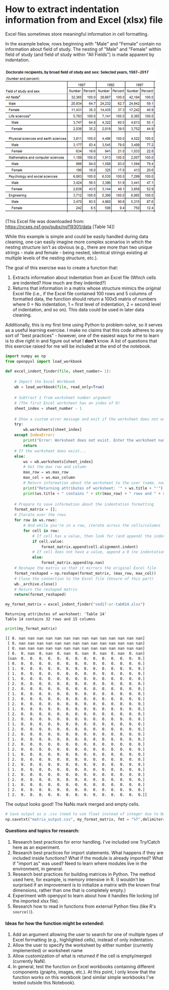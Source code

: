 
# How to extract indentation information from and Excel (xlsx) file

Excel files sometimes store meaningful information in cell formatting.

In the example below, rows beginning with "Male" and "Female" contain no information about field of study. The nesting of "Male" and "Female" within field of study (and field of study within "All Fields") is made apparent by indentation.
<br/><br/>
![](excel_indent_example.PNG)
<br/><br/>
(This Excel file was downloaded from: https://ncses.nsf.gov/pubs/nsf19301/data [Table 14])

While this example is simple and could be easily handled during data cleaning, one can easily imagine more complex scenarios in which the nesting structure isn't as obvious (e.g., there are more than two unique strings - male and female - being nested, identical strings existing at multiple levels of the nesting structure, etc.).

The goal of this exercise was to create a function that:
1. Extracts information about indentation from an Excel file (Which cells are indented? How much are they indented?)
2. Returns that information in a matrix whose structure mimics the original Excel file (i.e., if the Excel file contained 100 rows and 5 columns of formatted data, the function should return a 100x5 matrix of numbers where 0 = No indentation, 1 = first level of indentation, 2 = second level of indentation, and so on). This data could be used in later data cleaning.

Additionally, this is my first time using Python to problem-solve, so it serves as a useful learning exercise. I make no claims that this code adheres to any sort of "best practices" - however, one of the easiest ways for me to learn is to dive right in and figure out what I <b>don't</b> know. A list of questions that this exercise raised for me will be included at the end of the notebook.


```python
import numpy as np 
from openpyxl import load_workbook
```


```python
def excel_indent_finder(file, sheet_number= 1):
    
    # Import the Excel Workbook
    wb = load_workbook(file, read_only=True)
    
    # Subtract 1 from worksheet number argument
    # (The first Excel worksheet has an index of 0)
    sheet_index = sheet_number - 1
    
    # Show a custom error message and exit if the worksheet does not exist.
    try:
        wb.worksheets[sheet_index] 
    except IndexError:
        print("Error: Worksheet does not exist. Enter the worksheet number as an interger starting from 1.")
        return
    # If the worksheet does exist...
    else:
        ws = wb.worksheets[sheet_index] 
        # Get the max row and column
        max_row = ws.max_row
        max_col = ws.max_column
        # Return information about the worksheet to the user (name, number of rows and columns)
        print("Returning attributes of worksheet: '" + ws.title + "'")
        print(ws.title + " contains " + str(max_row) + " rows and " + str(max_col) + " columns")

    # Prepare to save information about the indentation formatting
    format_matrix = [];
    # Iterate over the rows
    for row in ws.rows:
        # And while you're in a row, iterate across the cells/columns
        for cell in row:
            # If cell has a value, then look for (and append) the indentation information
            if cell.value: 
                format_matrix.append(cell.alignment.indent)  
            # If cell does not have a value, append a 0 (no indentation)
            else:
                format_matrix.append(np.nan)
    # Reshape the matrix so that it mirrors the original Excel file
    format_reshaped = np.reshape(format_matrix, (max_row, max_col)) 
    # Close the connection to the Excel file (Unsure of this part)
    wb._archive.close()
    # Return the reshaped matrix
    return(format_reshaped)
```


```python
my_format_matrix = excel_indent_finder("sed17-sr-tab014.xlsx")
```

    Returning attributes of worksheet: 'Table 14'
    Table 14 contains 32 rows and 15 columns
    


```python
print(my_format_matrix)
```

    [[ 0. nan nan nan nan nan nan nan nan nan nan nan nan nan nan]
     [ 0. nan nan nan nan nan nan nan nan nan nan nan nan nan nan]
     [ 0. nan nan nan nan nan nan nan nan nan nan nan nan nan nan]
     [ 0.  0. nan  0. nan  0. nan  0. nan  0. nan  0. nan  0. nan]
     [nan  0.  0.  0.  0.  0.  0.  0.  0.  0.  0.  0.  0.  0.  0.]
     [ 0.  0.  0.  0.  0.  0.  0.  0.  0.  0.  0.  0.  0.  0.  0.]
     [ 1.  0.  0.  0.  0.  0.  0.  0.  0.  0.  0.  0.  0.  0.  0.]
     [ 1.  0.  0.  0.  0.  0.  0.  0.  0.  0.  0.  0.  0.  0.  0.]
     [ 1.  0.  0.  0.  0.  0.  0.  0.  0.  0.  0.  0.  0.  0.  0.]
     [ 2.  0.  0.  0.  0.  0.  0.  0.  0.  0.  0.  0.  0.  0.  0.]
     [ 2.  0.  0.  0.  0.  0.  0.  0.  0.  0.  0.  0.  0.  0.  0.]
     [ 1.  0.  0.  0.  0.  0.  0.  0.  0.  0.  0.  0.  0.  0.  0.]
     [ 2.  0.  0.  0.  0.  0.  0.  0.  0.  0.  0.  0.  0.  0.  0.]
     [ 2.  0.  0.  0.  0.  0.  0.  0.  0.  0.  0.  0.  0.  0.  0.]
     [ 1.  0.  0.  0.  0.  0.  0.  0.  0.  0.  0.  0.  0.  0.  0.]
     [ 2.  0.  0.  0.  0.  0.  0.  0.  0.  0.  0.  0.  0.  0.  0.]
     [ 2.  0.  0.  0.  0.  0.  0.  0.  0.  0.  0.  0.  0.  0.  0.]
     [ 1.  0.  0.  0.  0.  0.  0.  0.  0.  0.  0.  0.  0.  0.  0.]
     [ 2.  0.  0.  0.  0.  0.  0.  0.  0.  0.  0.  0.  0.  0.  0.]
     [ 2.  0.  0.  0.  0.  0.  0.  0.  0.  0.  0.  0.  0.  0.  0.]
     [ 1.  0.  0.  0.  0.  0.  0.  0.  0.  0.  0.  0.  0.  0.  0.]
     [ 2.  0.  0.  0.  0.  0.  0.  0.  0.  0.  0.  0.  0.  0.  0.]
     [ 2.  0.  0.  0.  0.  0.  0.  0.  0.  0.  0.  0.  0.  0.  0.]
     [ 1.  0.  0.  0.  0.  0.  0.  0.  0.  0.  0.  0.  0.  0.  0.]
     [ 2.  0.  0.  0.  0.  0.  0.  0.  0.  0.  0.  0.  0.  0.  0.]
     [ 2.  0.  0.  0.  0.  0.  0.  0.  0.  0.  0.  0.  0.  0.  0.]
     [ 1.  0.  0.  0.  0.  0.  0.  0.  0.  0.  0.  0.  0.  0.  0.]
     [ 2.  0.  0.  0.  0.  0.  0.  0.  0.  0.  0.  0.  0.  0.  0.]
     [ 2.  0.  0.  0.  0.  0.  0.  0.  0.  0.  0.  0.  0.  0.  0.]
     [ 1.  0.  0.  0.  0.  0.  0.  0.  0.  0.  0.  0.  0.  0.  0.]
     [ 2.  0.  0.  0.  0.  0.  0.  0.  0.  0.  0.  0.  0.  0.  0.]
     [ 2.  0.  0.  0.  0.  0.  0.  0.  0.  0.  0.  0.  0.  0.  0.]]
    

The output looks good! The NaNs mark merged and empty cells.


```python
# Save output as a .csv (need to use float instead of integer due to NaNs)
np.savetxt("matrix_output.csv", my_format_matrix, fmt = "%f",delimiter=",")
```

#### Questions and topics for research:
1. Research best practices for error handling. I've included one Try/Catch here as an experiment.
2. Research best practices for import statements. What happens if they are included inside functions? What if the module is already imported? What if "import as" was used? Need to learn where modules live in the environment, in general.
3. Research best practices for building matrices in Python. The method used here, for example, is memory intensive in R. (I wouldn't be surprised if an improvement is to initialize a matrix with the known final dimensions, rather than one that is completely empty.)
4. Experiment with openpyxl to learn about how it handles file locking (of the imported xlsx file).
5. Research how to read in functions from external Python files (like R's `source()`).

#### Ideas for how the function might be extended:
1. Add an argument allowing the user to search for one of multiple types of Excel formatting (e.g., highlighted cells), instead of only indentation.
2. Allow the user to specify the worksheet by either number (currently implemented) or worksheet name
3. Allow customization of what is returned if the cell is empty/merged (currently NaN). 
4. In general, test the function on Excel workbooks containing different components (graphs, images, etc.). At this point, I only know that the function works on this workbook (and similar simple workbooks I've tested outside this Notebook).
